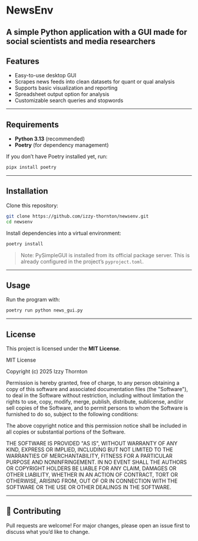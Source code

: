 # NewsEnv

A simple Python application with a GUI made for social scientists and media researchers
---

## Features
- Easy-to-use desktop GUI  
- Scrapes news feeds into clean datasets for quant or qual analysis
- Supports basic visualization and reporting
- Spreadsheet output option for analysis
- Customizable search queries and stopwords
---

## Requirements
- **Python 3.13** (recommended)  
- **Poetry** (for dependency management)  

If you don’t have Poetry installed yet, run:
```bash
pipx install poetry
```
---
## Installation
Clone this repository:
```bash
git clone https://github.com/izzy-thornton/newsenv.git
cd newsenv
```

Install dependencies into a virtual environment:
```bash
poetry install
```

> Note: PySimpleGUI is installed from its official package server. This is already configured in the project’s `pyproject.toml`.
---

## Usage
Run the program with:
```bash
poetry run python news_gui.py
```
---


## License
This project is licensed under the **MIT License**.  


MIT License

Copyright (c) 2025 Izzy Thornton

Permission is hereby granted, free of charge, to any person obtaining a copy
of this software and associated documentation files (the "Software"), to deal
in the Software without restriction, including without limitation the rights
to use, copy, modify, merge, publish, distribute, sublicense, and/or sell
copies of the Software, and to permit persons to whom the Software is
furnished to do so, subject to the following conditions:

The above copyright notice and this permission notice shall be included in all
copies or substantial portions of the Software.

THE SOFTWARE IS PROVIDED "AS IS", WITHOUT WARRANTY OF ANY KIND, EXPRESS OR
IMPLIED, INCLUDING BUT NOT LIMITED TO THE WARRANTIES OF MERCHANTABILITY,
FITNESS FOR A PARTICULAR PURPOSE AND NONINFRINGEMENT. IN NO EVENT SHALL THE
AUTHORS OR COPYRIGHT HOLDERS BE LIABLE FOR ANY CLAIM, DAMAGES OR OTHER
LIABILITY, WHETHER IN AN ACTION OF CONTRACT, TORT OR OTHERWISE, ARISING FROM,
OUT OF OR IN CONNECTION WITH THE SOFTWARE OR THE USE OR OTHER DEALINGS IN THE
SOFTWARE.

---

## 🙌 Contributing
Pull requests are welcome! For major changes, please open an issue first to discuss what you’d like to change.



